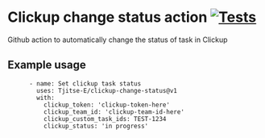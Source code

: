 # Clickup change status action [![Tests](https://github.com/Tjitse-E/clickup-change-status/actions/workflows/tests.yml/badge.svg)](https://github.com/Tjitse-E/clickup-change-status/actions/workflows/tests.yml)
Github action to automatically change the status of task in Clickup

## Example usage
``` 
      - name: Set clickup task status
        uses: Tjitse-E/clickup-change-status@v1
        with:
          clickup_token: 'clickup-token-here'
          clickup_team_id: 'clickup-team-id-here'
          clickup_custom_task_ids: TEST-1234
          clickup_status: 'in progress'

```
